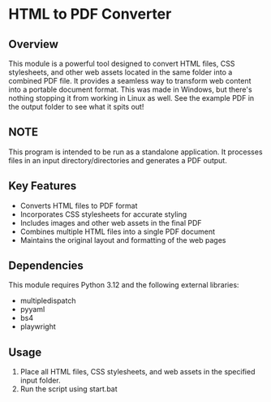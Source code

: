 # HTML to PDF Converter
## Overview
This module is a powerful tool designed to convert HTML files, CSS stylesheets, and other web assets located in the same folder into a combined PDF file. It provides a seamless way to transform web content into a portable document format. This was made in Windows, but there's nothing stopping it from working in Linux as well. See the example PDF in the output folder to see what it spits out!

## NOTE
This program is intended to be run as a standalone application. It processes files in an input directory/directories and generates a PDF output.

## Key Features
- Converts HTML files to PDF format
- Incorporates CSS stylesheets for accurate styling
- Includes images and other web assets in the final PDF
- Combines multiple HTML files into a single PDF document
- Maintains the original layout and formatting of the web pages

## Dependencies
This module requires Python 3.12 and the following external libraries:
- multipledispatch
- pyyaml
- bs4
- playwright

## Usage
1. Place all HTML files, CSS stylesheets, and web assets in the specified input folder.
2. Run the script using start.bat
